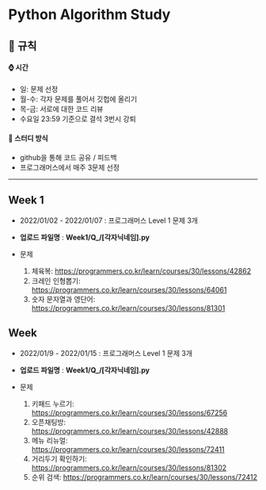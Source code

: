 # Python Algorithm Study

## 📝 규칙  

#### ⌚ 시간

- 일: 문제 선정
- 월-수: 각자 문제를 풀어서 깃헙에 올리기
- 목-금: 서로에 대한 코드 리뷰
- 수요일 23:59 기준으로 결석 3번시 강퇴

#### 📝 스터디 방식
- github을 통해 코드 공유 / 피드백
- 프로그래머스에서 매주 3문제 선정

---
## Week 1  

- 2022/01/02 - 2022/01/07  : 프로그래머스 Level 1 문제 3개 

- __업로드 파일명__ : __Week1/Q\_/[각자닉네임].py__ 
- 문제
  1. 체육복: <https://programmers.co.kr/learn/courses/30/lessons/42862>
  2. 크레인 인형뽑기: <https://programmers.co.kr/learn/courses/30/lessons/64061>
  3. 숫자 문자열과 영단어: <https://programmers.co.kr/learn/courses/30/lessons/81301>

## Week  

- 2022/01/9 - 2022/01/15  : 프로그래머스 Level 1 문제 3개 

- __업로드 파일명__ : __Week1/Q\_/[각자닉네임].py__ 
- 문제
  1. 키패드 누르기: <https://programmers.co.kr/learn/courses/30/lessons/67256>
  2. 오픈채팅방: <https://programmers.co.kr/learn/courses/30/lessons/42888>
  3. 메뉴 리뉴얼: <https://programmers.co.kr/learn/courses/30/lessons/72411>
  4. 거리두기 확인하기: <https://programmers.co.kr/learn/courses/30/lessons/81302>
  5. 순위 검색: <https://programmers.co.kr/learn/courses/30/lessons/72412>

